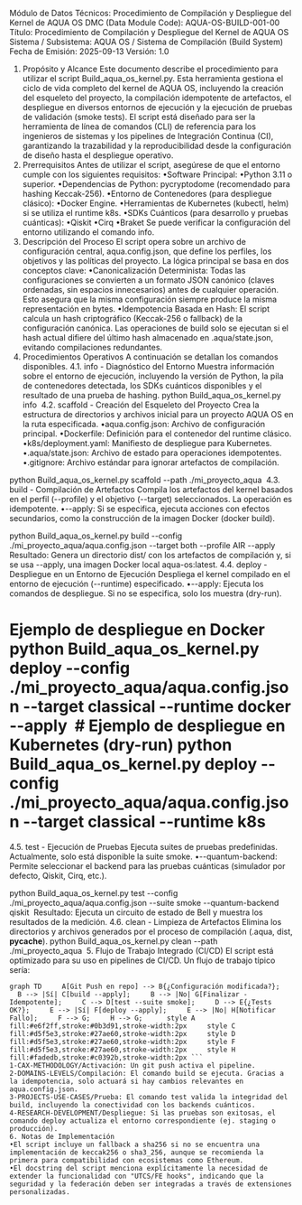 Módulo de Datos Técnicos: Procedimiento de Compilación y Despliegue del Kernel de AQUA OS
DMC (Data Module Code): AQUA-OS-BUILD-001-00 Título: Procedimiento de Compilación y Despliegue del Kernel de AQUA OS Sistema / Subsistema: AQUA OS / Sistema de Compilación (Build System) Fecha de Emisión: 2025-09-13 Versión: 1.0
1. Propósito y Alcance
Este documento describe el procedimiento para utilizar el script Build_aqua_os_kernel.py. Esta herramienta gestiona el ciclo de vida completo del kernel de AQUA OS, incluyendo la creación del esqueleto del proyecto, la compilación idempotente de artefactos, el despliegue en diversos entornos de ejecución y la ejecución de pruebas de validación (smoke tests).
El script está diseñado para ser la herramienta de línea de comandos (CLI) de referencia para los ingenieros de sistemas y los pipelines de Integración Continua (CI), garantizando la trazabilidad y la reproducibilidad desde la configuración de diseño hasta el despliegue operativo.
2. Prerrequisitos
Antes de utilizar el script, asegúrese de que el entorno cumple con los siguientes requisitos:
•Software Principal:
•Python 3.11 o superior.
•Dependencias de Python: pycryptodome (recomendado para hashing Keccak-256).
•Entorno de Contenedores (para despliegue clásico):
•Docker Engine.
•Herramientas de Kubernetes (kubectl, helm) si se utiliza el runtime k8s.
•SDKs Cuánticos (para desarrollo y pruebas cuánticas):
•Qiskit
•Cirq
•Braket
Se puede verificar la configuración del entorno utilizando el comando info.
3. Descripción del Proceso
El script opera sobre un archivo de configuración central, aqua.config.json, que define los perfiles, los objetivos y las políticas del proyecto. La lógica principal se basa en dos conceptos clave:
•Canonicalización Determinista: Todas las configuraciones se convierten a un formato JSON canónico (claves ordenadas, sin espacios innecesarios) antes de cualquier operación. Esto asegura que la misma configuración siempre produce la misma representación en bytes.
•Idempotencia Basada en Hash: El script calcula un hash criptográfico (Keccak-256 o fallback) de la configuración canónica. Las operaciones de build solo se ejecutan si el hash actual difiere del último hash almacenado en .aqua/state.json, evitando compilaciones redundantes.
4. Procedimientos Operativos
A continuación se detallan los comandos disponibles.
4.1. info - Diagnóstico del Entorno
Muestra información sobre el entorno de ejecución, incluyendo la versión de Python, la pila de contenedores detectada, los SDKs cuánticos disponibles y el resultado de una prueba de hashing.
python Build_aqua_os_kernel.py info 
4.2. scaffold - Creación del Esqueleto del Proyecto
Crea la estructura de directorios y archivos inicial para un proyecto AQUA OS en la ruta especificada.
•aqua.config.json: Archivo de configuración principal.
•Dockerfile: Definición para el contenedor del runtime clásico.
•k8s/deployment.yaml: Manifiesto de despliegue para Kubernetes.
•.aqua/state.json: Archivo de estado para operaciones idempotentes.
•.gitignore: Archivo estándar para ignorar artefactos de compilación.
<!-- end list -->
python Build_aqua_os_kernel.py scaffold --path ./mi_proyecto_aqua 
4.3. build - Compilación de Artefactos
Compila los artefactos del kernel basados en el perfil (--profile) y el objetivo (--target) seleccionados. La operación es idempotente.
•--apply: Si se especifica, ejecuta acciones con efectos secundarios, como la construcción de la imagen Docker (docker build).
<!-- end list -->
python Build_aqua_os_kernel.py build --config ./mi_proyecto_aqua/aqua.config.json --target both --profile AIR --apply 
Resultado: Genera un directorio dist/ con los artefactos de compilación y, si se usa --apply, una imagen Docker local aqua-os:latest.
4.4. deploy - Despliegue en un Entorno de Ejecución
Despliega el kernel compilado en el entorno de ejecución (--runtime) especificado.
•--apply: Ejecuta los comandos de despliegue. Si no se especifica, solo los muestra (dry-run).
<!-- end list -->
# Ejemplo de despliegue en Docker python Build_aqua_os_kernel.py deploy --config ./mi_proyecto_aqua/aqua.config.json --target classical --runtime docker --apply  # Ejemplo de despliegue en Kubernetes (dry-run) python Build_aqua_os_kernel.py deploy --config ./mi_proyecto_aqua/aqua.config.json --target classical --runtime k8s 
4.5. test - Ejecución de Pruebas
Ejecuta suites de pruebas predefinidas. Actualmente, solo está disponible la suite smoke.
•--quantum-backend: Permite seleccionar el backend para las pruebas cuánticas (simulador por defecto, Qiskit, Cirq, etc.).
<!-- end list -->
python Build_aqua_os_kernel.py test --config ./mi_proyecto_aqua/aqua.config.json --suite smoke --quantum-backend qiskit 
Resultado: Ejecuta un circuito de estado de Bell y muestra los resultados de la medición.
4.6. clean - Limpieza de Artefactos
Elimina los directorios y archivos generados por el proceso de compilación (.aqua, dist, __pycache__).
python Build_aqua_os_kernel.py clean --path ./mi_proyecto_aqua 
5. Flujo de Trabajo Integrado (CI/CD)
El script está optimizado para su uso en pipelines de CI/CD. Un flujo de trabajo típico sería:
```
graph TD     A[Git Push en repo] --> B{¿Configuración modificada?};     B --> |Sí| C[build --apply];     B --> |No| G[Finalizar - Idempotente];     C --> D[test --suite smoke];     D --> E{¿Tests OK?};     E --> |Sí| F[deploy --apply];     E --> |No| H[Notificar Fallo];     F --> G;     H --> G;      style A fill:#e6f2ff,stroke:#0b3d91,stroke-width:2px     style C fill:#d5f5e3,stroke:#27ae60,stroke-width:2px     style D fill:#d5f5e3,stroke:#27ae60,stroke-width:2px     style F fill:#d5f5e3,stroke:#27ae60,stroke-width:2px     style H fill:#fadedb,stroke:#c0392b,stroke-width:2px ```
1-CAX-METHODOLOGY/Activación: Un git push activa el pipeline.
2-DOMAINS-LEVELS/Compilación: El comando build se ejecuta. Gracias a la idempotencia, solo actuará si hay cambios relevantes en aqua.config.json.
3-PROJECTS-USE-CASES/Prueba: El comando test valida la integridad del build, incluyendo la conectividad con los backends cuánticos.
4-RESEARCH-DEVELOPMENT/Despliegue: Si las pruebas son exitosas, el comando deploy actualiza el entorno correspondiente (ej. staging o producción).
6. Notas de Implementación
•El script incluye un fallback a sha256 si no se encuentra una implementación de keccak256 o sha3_256, aunque se recomienda la primera para compatibilidad con ecosistemas como Ethereum.
•El docstring del script menciona explícitamente la necesidad de extender la funcionalidad con "UTCS/FE hooks", indicando que la seguridad y la federación deben ser integradas a través de extensiones personalizadas.
